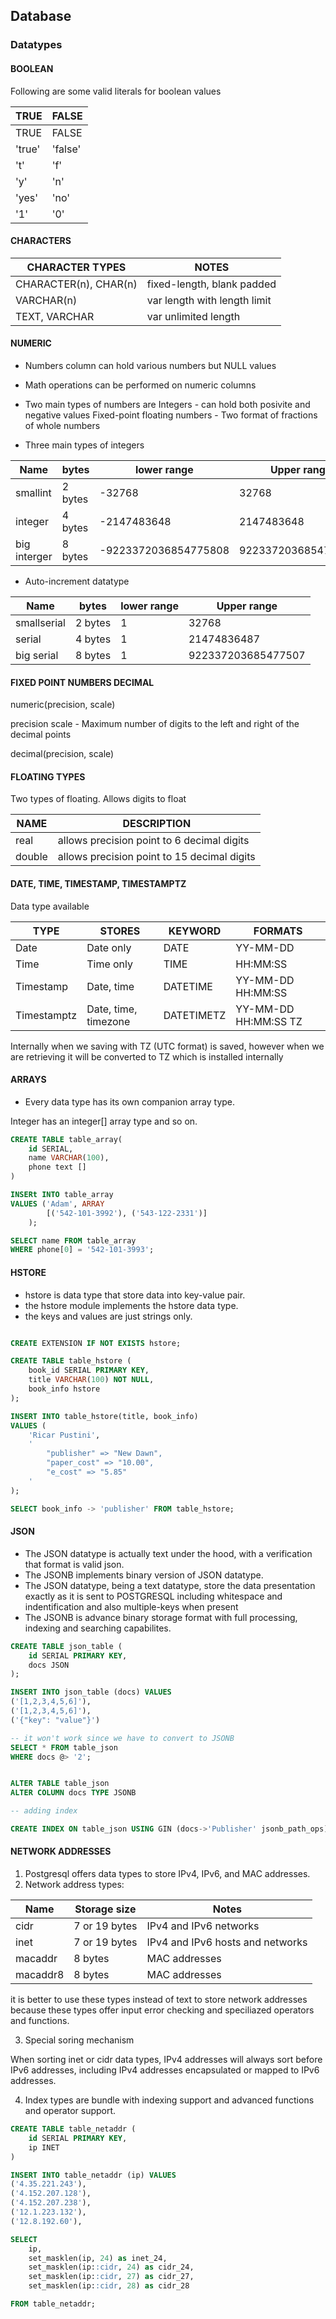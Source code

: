 ## Database 

### Datatypes

#### BOOLEAN

Following are some valid literals for boolean values

| TRUE        | FALSE       |
| ----------- | ----------- |
| TRUE        | FALSE       |
| 'true'      | 'false'     |
| 't'         | 'f'         |
| 'y'         | 'n'         |
| 'yes'       | 'no'        |
| '1'         | '0'         |

#### CHARACTERS


| CHARACTER TYPES           | NOTES                        |
| ------------------------- | ---------------------------- |
| CHARACTER(n), CHAR(n)     | fixed-length, blank padded   |
| VARCHAR(n)                | var length with length limit |
| TEXT, VARCHAR             | var unlimited length         |

#### NUMERIC

- Numbers column can hold various numbers but NULL values
- Math operations can be performed on numeric columns
- Two main types of numbers are
  Integers - can hold both posivite and negative values
  Fixed-point floating numbers  - Two format of fractions of whole numbers

- Three main types of integers


| Name         | bytes       | lower range             | Upper range         |
| ------------ | ----------- | ----------------------- | ------------------- |
| smallint     | 2 bytes     | -32768                  | 32768               |
| integer      | 4 bytes     | -2147483648             | 2147483648          |
| big interger | 8 bytes     | -9223372036854775808    | 9223372036854775807 |


- Auto-increment datatype

| Name         | bytes       | lower range | Upper range         |
| ------------ | ----------- | ----------- | ------------------- |
| smallserial  | 2 bytes     | 1           | 32768               |
| serial       | 4 bytes     | 1           | 21474836487         |
| big serial   | 8 bytes     | 1           | 922337203685477507  |


#### FIXED POINT NUMBERS DECIMAL

numeric(precision, scale)

precision scale - Maximum number of digits to the left and right of the decimal points


decimal(precision, scale)


#### FLOATING TYPES

Two types of floating. Allows digits to float

| NAME   | DESCRIPTION                                 |
| ------ | ------------------------------------------- |
| real   | allows precision point to 6 decimal digits  |
| double | allows precision point to 15 decimal digits |


#### DATE, TIME, TIMESTAMP, TIMESTAMPTZ

Data type available

| TYPE        | STORES                  | KEYWORD    | FORMATS                    |
| ----------- | ----------------------- | ---------  | -------------------------- | 
| Date        | Date only               | DATE       | YY-MM-DD                   |
| Time        | Time only               | TIME       | HH:MM:SS                   |
| Timestamp   | Date, time              | DATETIME   | YY-MM-DD HH:MM:SS          |
| Timestamptz | Date, time, timezone    | DATETIMETZ | YY-MM-DD HH:MM:SS TZ       |

Internally when we saving with TZ (UTC format) is saved, however when we are
retrieving it will be converted to TZ which is installed internally


#### ARRAYS

- Every data type has its own companion array type.

Integer has an integer[] array type and so on.

```sql
CREATE TABLE table_array(
    id SERIAL,
    name VARCHAR(100),
    phone text []
)

INSERt INTO table_array 
VALUES ('Adam', ARRAY
        [('542-101-3992'), ('543-122-2331')]
    );

SELECT name FROM table_array
WHERE phone[0] = '542-101-3993';
```

#### HSTORE

- hstore is data type that store data into key-value pair. 
- the hstore module implements the hstore data type.
- the keys and values are just strings only.

```sql

CREATE EXTENSION IF NOT EXISTS hstore; 

CREATE TABLE table_hstore (
    book_id SERIAL PRIMARY KEY, 
    title VARCHAR(100) NOT NULL,
    book_info hstore
); 

INSERT INTO table_hstore(title, book_info) 
VALUES (
    'Ricar Pustini', 
    '
        "publisher" => "New Dawn", 
        "paper_cost" => "10.00", 
        "e_cost" => "5.85"
    '
);

SELECT book_info -> 'publisher' FROM table_hstore;
```


#### JSON
- The JSON datatype is actually text under the hood, with a verification that format is valid json.
- The JSONB implements binary version of JSON datatype.
- The JSON datatype, being a text datatype, store the data presentation exactly as it is sent to POSTGRESQL
including whitespace and indentification and also multiple-keys when present 
- The JSONB is advance binary storage format with full processing, indexing and searching capabilites. 

```sql
CREATE TABLE json_table (
    id SERIAL PRIMARY KEY, 
    docs JSON
);

INSERT INTO json_table (docs) VALUES
('[1,2,3,4,5,6]'),
('[1,2,3,4,5,6]'),
('{"key": "value"}')

-- it won't work since we have to convert to JSONB
SELECT * FROM table_json
WHERE docs @> '2'; 


ALTER TABLE table_json
ALTER COLUMN docs TYPE JSONB

-- adding index

CREATE INDEX ON table_json USING GIN (docs->'Publisher' jsonb_path_ops);

```

#### NETWORK ADDRESSES

1. Postgresql offers data types to store IPv4, IPv6, and MAC addresses. 
2. Network address types: 

| Name     | Storage size  | Notes                              |
| -------- | ------------- | ---------------------------------- |
| cidr     | 7 or 19 bytes | IPv4 and IPv6 networks             |
| inet     | 7 or 19 bytes | IPv4 and IPv6 hosts and networks   |
| macaddr  | 8 bytes       | MAC addresses                      |
| macaddr8 | 8 bytes       | MAC addresses                      |

it is better to use these types instead of text to store network addresses
because these types offer input error checking and speciliazed operators and 
functions. 


3. Special soring mechanism

When sorting inet or cidr data types, IPv4 addresses will always sort before IPv6 addresses,
including IPv4 addresses encapsulated or mapped to IPv6 addresses. 

4. Index types are bundle with indexing support and advanced functions and operator support.


```sql
CREATE TABLE table_netaddr (
    id SERIAL PRIMARY KEY, 
    ip INET
)

INSERT INTO table_netaddr (ip) VALUES
('4.35.221.243'),
('4.152.207.128'),
('4.152.207.238'),
('12.1.223.132'),
('12.8.192.60'),

SELECT 
    ip, 
    set_masklen(ip, 24) as inet_24, 
    set_masklen(ip::cidr, 24) as cidr_24, 
    set_masklen(ip::cidr, 27) as cidr_27, 
    set_masklen(ip::cidr, 28) as cidr_28

FROM table_netaddr;

```







